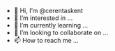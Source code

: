 - 👋 Hi, I’m @cerentaskent
- 👀 I’m interested in ...
- 🌱 I’m currently learning ...
- 💞️ I’m looking to collaborate on ...
- 📫 How to reach me ...

<!---
cerentaskent/cerentaskent is a ✨ special ✨ repository because its `README.md` (this file) appears on your GitHub profile.
You can click the Preview link to take a look at your changes.
--->

